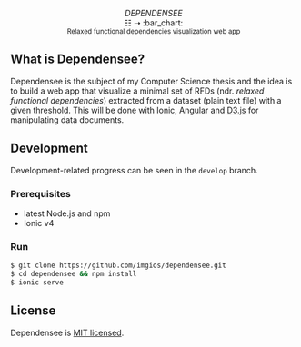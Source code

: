 <p align="center">
  <i>DEPENDENSEE</i>
  <br/><span>&#9783;</span> <span>&#10141;</span> :bar_chart:
  <br/><sup>Relaxed functional dependencies visualization web app</sup>
</p>

## What is Dependensee?
Dependensee is the subject of my Computer Science thesis and the idea is to build a web app that visualize a minimal set of RFDs (ndr. *relaxed functional dependencies*) extracted from a dataset (plain text file) with a given threshold. This will be done with Ionic, Angular and [D3.js](https://d3js.org/) for manipulating data documents.

## Development
Development-related progress can be seen in the `develop` branch.

### Prerequisites
- latest Node.js and npm
- Ionic v4

### Run
```bash
$ git clone https://github.com/imgios/dependensee.git
$ cd dependensee && npm install
$ ionic serve
```

## License
Dependensee is [MIT licensed](./LICENSE).
